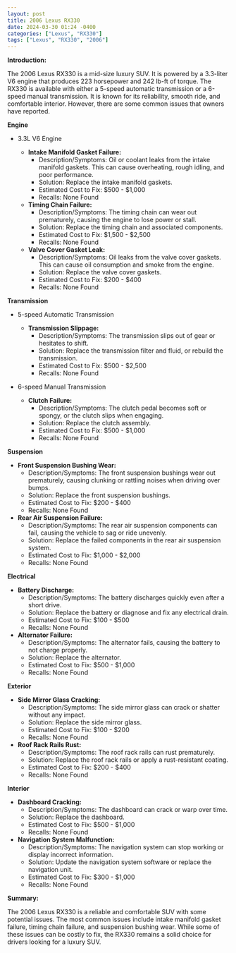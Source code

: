 ```yaml
---
layout: post
title: 2006 Lexus RX330
date: 2024-03-30 01:24 -0400
categories: ["Lexus", "RX330"]
tags: ["Lexus", "RX330", "2006"]
---
```

**Introduction:**

The 2006 Lexus RX330 is a mid-size luxury SUV. It is powered by a 3.3-liter V6 engine that produces 223 horsepower and 242 lb-ft of torque. The RX330 is available with either a 5-speed automatic transmission or a 6-speed manual transmission. It is known for its reliability, smooth ride, and comfortable interior. However, there are some common issues that owners have reported.

**Engine**

* 3.3L V6 Engine

  * **Intake Manifold Gasket Failure:**
    * Description/Symptoms: Oil or coolant leaks from the intake manifold gaskets. This can cause overheating, rough idling, and poor performance.
    * Solution: Replace the intake manifold gaskets.
    * Estimated Cost to Fix: $500 - $1,000
    * Recalls: None Found
  * **Timing Chain Failure:**
    * Description/Symptoms: The timing chain can wear out prematurely, causing the engine to lose power or stall.
    * Solution: Replace the timing chain and associated components.
    * Estimated Cost to Fix: $1,500 - $2,500
    * Recalls: None Found
  * **Valve Cover Gasket Leak:**
    * Description/Symptoms: Oil leaks from the valve cover gaskets. This can cause oil consumption and smoke from the engine.
    * Solution: Replace the valve cover gaskets.
    * Estimated Cost to Fix: $200 - $400
    * Recalls: None Found

**Transmission**

* 5-speed Automatic Transmission

  * **Transmission Slippage:**
    * Description/Symptoms: The transmission slips out of gear or hesitates to shift.
    * Solution: Replace the transmission filter and fluid, or rebuild the transmission.
    * Estimated Cost to Fix: $500 - $2,500
    * Recalls: None Found
* 6-speed Manual Transmission

  * **Clutch Failure:**
    * Description/Symptoms: The clutch pedal becomes soft or spongy, or the clutch slips when engaging.
    * Solution: Replace the clutch assembly.
    * Estimated Cost to Fix: $500 - $1,000
    * Recalls: None Found

**Suspension**

* **Front Suspension Bushing Wear:**
  * Description/Symptoms: The front suspension bushings wear out prematurely, causing clunking or rattling noises when driving over bumps.
  * Solution: Replace the front suspension bushings.
  * Estimated Cost to Fix: $200 - $400
  * Recalls: None Found
* **Rear Air Suspension Failure:**
  * Description/Symptoms: The rear air suspension components can fail, causing the vehicle to sag or ride unevenly.
  * Solution: Replace the failed components in the rear air suspension system.
  * Estimated Cost to Fix: $1,000 - $2,000
  * Recalls: None Found

**Electrical**

* **Battery Discharge:**
  * Description/Symptoms: The battery discharges quickly even after a short drive.
  * Solution: Replace the battery or diagnose and fix any electrical drain.
  * Estimated Cost to Fix: $100 - $500
  * Recalls: None Found
* **Alternator Failure:**
  * Description/Symptoms: The alternator fails, causing the battery to not charge properly.
  * Solution: Replace the alternator.
  * Estimated Cost to Fix: $500 - $1,000
  * Recalls: None Found

**Exterior**

* **Side Mirror Glass Cracking:**
  * Description/Symptoms: The side mirror glass can crack or shatter without any impact.
  * Solution: Replace the side mirror glass.
  * Estimated Cost to Fix: $100 - $200
  * Recalls: None Found
* **Roof Rack Rails Rust:**
  * Description/Symptoms: The roof rack rails can rust prematurely.
  * Solution: Replace the roof rack rails or apply a rust-resistant coating.
  * Estimated Cost to Fix: $200 - $400
  * Recalls: None Found

**Interior**

* **Dashboard Cracking:**
  * Description/Symptoms: The dashboard can crack or warp over time.
  * Solution: Replace the dashboard.
  * Estimated Cost to Fix: $500 - $1,000
  * Recalls: None Found
* **Navigation System Malfunction:**
  * Description/Symptoms: The navigation system can stop working or display incorrect information.
  * Solution: Update the navigation system software or replace the navigation unit.
  * Estimated Cost to Fix: $300 - $1,000
  * Recalls: None Found

**Summary:**

The 2006 Lexus RX330 is a reliable and comfortable SUV with some potential issues. The most common issues include intake manifold gasket failure, timing chain failure, and suspension bushing wear. While some of these issues can be costly to fix, the RX330 remains a solid choice for drivers looking for a luxury SUV.

